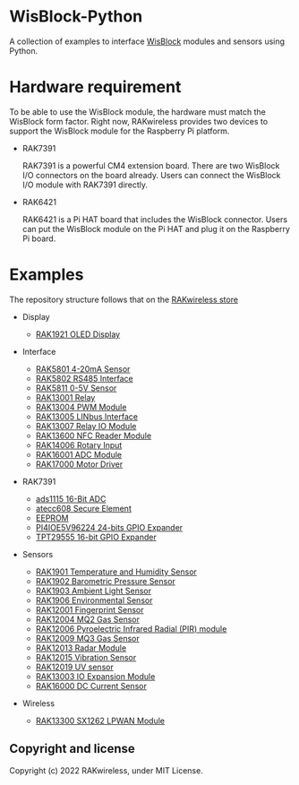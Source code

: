 # WisBlock-Python

A collection of examples to interface [WisBlock](https://github.com/RAKWireless/WisBlock) modules and sensors using Python.

# Hardware requirement

To be able to use the WisBlock module, the hardware must match the WisBlock form factor. Right now, RAKwireless provides two devices to support the WisBlock module for the Raspberry Pi platform. 

*   RAK7391

    RAK7391 is a powerful CM4 extension board. There are two WisBlock I/O connectors on the board already. Users can connect the WisBlock I/O module with RAK7391 directly. 

* RAK6421

    RAK6421 is a Pi HAT board that includes the WisBlock connector. Users can put the WisBlock module on the Pi HAT and plug it on the Raspberry Pi board. 


# Examples

The repository structure follows that on the [RAKwireless store](https://store.rakwireless.com/pages/wisblock)

* Display
    * [RAK1921 OLED Display](/display/rak1921)
* Interface
    * [RAK5801 4-20mA Sensor](/interface/rak5801)
    * [RAK5802 RS485 Interface](/interface/rak5802)
    * [RAK5811 0-5V Sensor](/interface/rak5811)
    * [RAK13001 Relay](/interface/rak13001)
    * [RAK13004 PWM Module](/interface/rak13004)
    * [RAK13005 LINbus Interface](/interface/rak13005)
    * [RAK13007 Relay IO Module](/interface/rak13007)  
    * [RAK13600 NFC Reader Module](/interface/rak13600)   
    * [RAK14006 Rotary Input](/interface/rak14006)   
    * [RAK16001 ADC Module](/interface/rak16001)
    * [RAK17000 Motor Driver](/interface/rak17000)
* RAK7391

    * [ads1115  16-Bit ADC](/rak7391/ads1115)
    * [atecc608 Secure Element](/rak7391/atecc608)
    * [EEPROM](/rak7391/eeprom)
    * [PI4IOE5V96224 24-bits GPIO Expander](/rak7391/pi4ioesv962)
    * [TPT29555 16-bit GPIO Expander](/rak7391/tpt29555)
* Sensors
    * [RAK1901 Temperature and Humidity Sensor](/sensors/rak1901)
    * [RAK1902 Barometric Pressure Sensor](/sensors/rak1902)
    * [RAK1903 Ambient Light Sensor](/sensors/rak1903)
    * [RAK1906 Environmental Sensor](/sensors/rak1906)
    * [RAK12001 Fingerprint Sensor](/sensors/rak12001)
    * [RAK12004 MQ2 Gas Sensor](/sensors/rak12004)
    * [RAK12006 Pyroelectric Infrared Radial (PIR) module](/sensors/rak12006)
    * [RAK12009 MQ3 Gas Sensor](/sensors/rak12009)
    * [RAK12013 Radar Module](/sensors/rak12013)
    * [RAK12015 Vibration Sensor](/sensors/rak12015)
    * [RAK12019 UV sensor](/sensors/rak12019)
    * [RAK13003 IO Expansion Module](/sensors/rak13003)
    * [RAK16000 DC Current Sensor](/sensors/rak16000)
* Wireless
    * [RAK13300 SX1262 LPWAN Module](/wireless/rak13300)

## Copyright and license

Copyright (c) 2022 RAKwireless, under MIT License.


